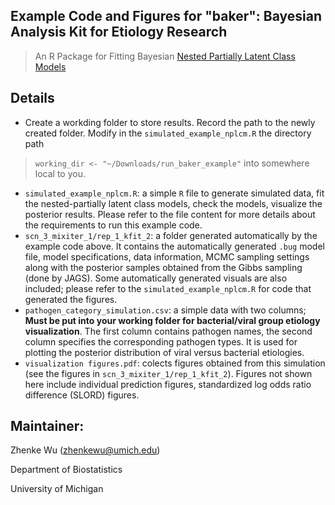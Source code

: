 Example Code and Figures for "baker": Bayesian Analysis Kit for Etiology Research
------
> An R Package for Fitting Bayesian [Nested Partially Latent Class Models](https://academic.oup.com/biostatistics/article/2555349/Nested-partially-latent-class-models-for-dependent) 

Details
-------------------------------------

* Create a workding folder to store results. Record the path to the newly created folder. Modify in the `simulated_example_nplcm.R` the directory path 
> `working_dir <- "~/Downloads/run_baker_example"` 
into somewhere local to you.
* `simulated_example_nplcm.R`: a simple `R` file to generate simulated data, fit the nested-partially latent class models, check the models, visualize the posterior results. Please refer to the file content for more details about the requirements to run this example code.
* `scn_3_mixiter_1/rep_1_kfit_2`: a folder generated automatically by the example code above. It contains the automatically generated `.bug` model file, model specifications, data information, MCMC sampling settings along with the posterior samples obtained from the Gibbs sampling (done by JAGS). Some automatically generated visuals are also included; please refer to the `simulated_example_nplcm.R` for code that generated the figures.
* `pathogen_category_simulation.csv`: a simple data with two columns; **Must be put into your working folder for bacterial/viral group etiology visualization**. The first column contains pathogen names, the second column specifies the corresponding pathogen types. It is used for plotting the posterior distribution of viral versus bacterial etiologies.
* `visualization figures.pdf`: colects figures obtained from this simulation (see the figures in `scn_3_mixiter_1/rep_1_kfit_2`). Figures not shown here include individual prediction figures, standardized log odds ratio difference (SLORD) figures. 


Maintainer:
--------------------------

Zhenke Wu (zhenkewu@umich.edu)

Department of Biostatistics

University of Michigan